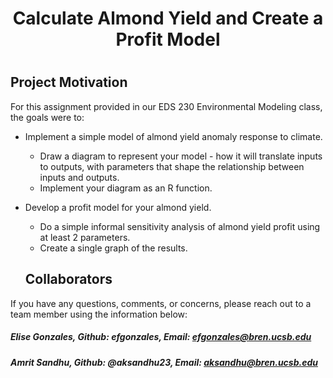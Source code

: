 <h1 align="center"> Calculate Almond Yield and Create a Profit Model<h1>

## Project Motivation

For this assignment provided in our EDS 230 Environmental Modeling class, the goals were to:

- Implement a simple model of almond yield anomaly response to climate.
  - Draw a diagram to represent your model - how it will translate inputs to outputs, with parameters that shape the relationship between inputs and outputs. 
  - Implement your diagram as an R function.

- Develop a profit model for your almond yield.
  - Do a simple informal sensitivity analysis of almond yield profit using at least 2 parameters.
  - Create a single graph of the results.
  
  ## Collaborators 
If you have any questions, comments, or concerns, please reach out to a team member using the information below:
##### Elise Gonzales,    Github: efgonzales,       Email: efgonzales@bren.ucsb.edu

##### Amrit Sandhu,      Github: @aksandhu23,       Email: aksandhu@bren.ucsb.edu
